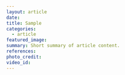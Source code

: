 ```yaml
---
layout: article
date:
title: Sample
categories:
  - article
featured_image:
summary: Short summary of article content.
references:
photo_credit:
video_id:
---
```

